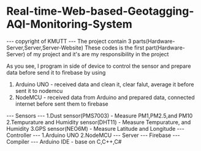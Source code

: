 # Real-time-Web-based-Geotagging-AQI-Monitoring-System
--- copyright of KMUTT ---
The project contain 3 parts(Hardware-Server,Server,Server-Website)
These codes is the first part(Hardware-Server) of my project and it's are my responsibility in the project

As you see, I program in side of device to control the sensor and prepare data before send it to firebase by using
1. Arduino UNO - received data and clean it, clear falut, average it before sent it to nodemcu
2. NodeMCU - received data from Arduino and prepared data, connected internet before sent them to firebase

--- Sensors ---
1.Dust sensor(PMS7003) - Measure PM1,PM2.5,and PM10
2.Tempurature and Humidity sensor(DHT11) - Measure Tempurature, and Humidity
3.GPS sensor(NEO6M) - Measure Latitude  and Longitude
--- Controller ---
1.Arduino UNO
2.NodeMCU
--- Server ---
Firebase
--- Compiler ---
Arduino IDE - base on C,C++,C#
